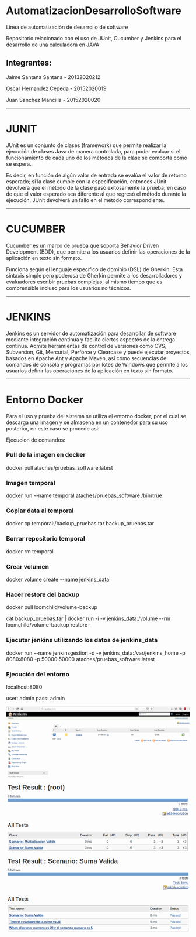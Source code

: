 # AutomatizacionDesarrolloSoftware
Linea de automatización de desarrollo de software

Repositorio relacionado con el uso de JUnit, Cucumber y Jenkins para el desarrollo de una calculadora en JAVA

## Integrantes:


Jaime Santana Santana - 20132020212


Oscar Hernandez Cepeda - 20152020019


Juan Sanchez Mancilla - 20152020020


--------------------------------------------------------------------------------------------------------------------


# JUNIT


JUnit es un conjunto de clases (framework) que permite realizar la ejecución de clases Java de manera controlada, 
para poder evaluar si el funcionamiento de cada uno de los métodos de la clase se comporta como se espera. 

Es decir, en función de algún valor de entrada se evalúa el valor de retorno esperado; 
si la clase cumple con la especificación, entonces JUnit devolverá que el método de la clase pasó exitosamente la prueba; 
en caso de que el valor esperado sea diferente al que regresó el método durante la ejecución, 
JUnit devolverá un fallo en el método correspondiente.

--------------------------------------------------------------------------------------------------------------------


# CUCUMBER


Cucumber es un marco de prueba que soporta Behavior Driven Development (BDD), 
que permite a los usuarios definir las operaciones de la aplicación en texto sin formato. 


Funciona según el lenguaje específico de dominio (DSL) de Gherkin. 
Esta sintaxis simple pero poderosa de Gherkin permite a los desarrolladores y evaluadores escribir pruebas complejas, 
al mismo tiempo que es comprensible incluso para los usuarios no técnicos.

--------------------------------------------------------------------------------------------------------------------


# JENKINS


Jenkins es un servidor de automatización para desarrollar de software mediante integración continua y facilita ciertos aspectos de la entrega continua. 
Admite herramientas de control de versiones como CVS, Subversion, Git, Mercurial, Perforce y Clearcase y puede ejecutar proyectos basados en Apache Ant y Apache Maven, así como secuencias de comandos de consola y programas por lotes de Windows
que permite a los usuarios definir las operaciones de la aplicación en texto sin formato. 


----------------------------------------------------------------------------------------------------------


# Entorno Docker

Para el uso y prueba del sistema se utiliza el entorno docker, por el cual se descarga una imagen y se almacena en un contenedor para su uso posterior, en este caso se procede asi:

Ejecucion de comandos:


### Pull de la imagen en docker
docker pull ataches/pruebas_software:latest

### Imagen temporal
docker run --name temporal ataches/pruebas_software /bin/true

### Copiar data al temporal  
docker cp temporal:/backup_pruebas.tar backup_pruebas.tar

### Borrar repositorio temporal 
docker rm temporal

### Crear volumen
docker volume create --name jenkins_data

### Hacer restore del backup

docker pull loomchild/volume-backup

cat backup_pruebas.tar | docker run -i -v jenkins_data:/volume --rm loomchild/volume-backup restore -

### Ejecutar jenkins utilizando los datos de jenkins_data
docker run --name jenkinsgestion -d -v jenkins_data:/var/jenkins_home -p 8080:8080 -p 50000:50000 ataches/pruebas_software:latest

### Ejecución del entorno
localhost:8080

user: admin pass: admin

![](imagenes/1.png) 
![](imagenes/2.png) 
![](imagenes/TESTFINAL.png) 

